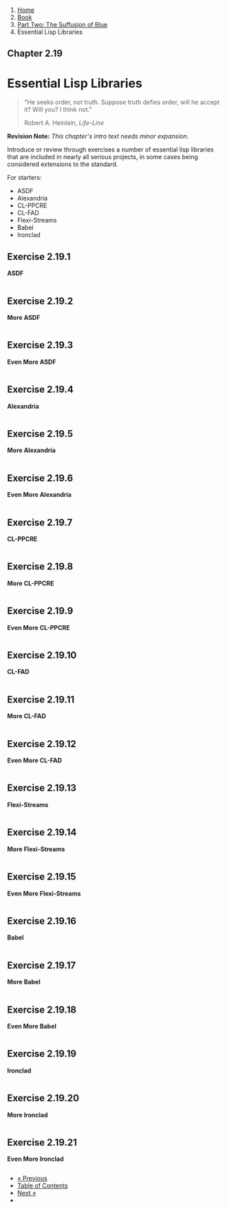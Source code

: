 <ol class="breadcrumb">
  <li><a href="/">Home</a></li>
  <li><a href="/book/">Book</a></li>
  <li><a href="/book/2-0-0-overview/">Part Two: The Suffusion of Blue</a></li>
  <li class="active">Essential Lisp Libraries</li>
</ol>

## Chapter 2.19

# Essential Lisp Libraries

> "He seeks order, not truth. Suppose truth defies order, will he accept it? Will you? I think not."
> <footer>Robert A. Heinlein, <em>Life-Line</em></footer>

**Revision Note:** *This chapter's intro text needs minor expansion.*

Introduce or review through exercises a number of essential lisp libraries that are included in nearly all serious projects, in some cases being considered extensions to the standard.

For starters:

* ASDF
* Alexandria
* CL-PPCRE
* CL-FAD
* Flexi-Streams
* Babel
* Ironclad

## Exercise 2.19.1

**ASDF**

```lisp

```

## Exercise 2.19.2

**More ASDF**

```lisp

```

## Exercise 2.19.3

**Even More ASDF**

```lisp

```

## Exercise 2.19.4

**Alexandria**

```lisp

```

## Exercise 2.19.5

**More Alexandria**

```lisp

```

## Exercise 2.19.6

**Even More Alexandria**

```lisp

```

## Exercise 2.19.7

**CL-PPCRE**

```lisp

```

## Exercise 2.19.8

**More CL-PPCRE**

```lisp

```

## Exercise 2.19.9

**Even More CL-PPCRE**

```lisp

```

## Exercise 2.19.10

**CL-FAD**

```lisp

```

## Exercise 2.19.11

**More CL-FAD**

```lisp

```

## Exercise 2.19.12

**Even More CL-FAD**

```lisp

```

## Exercise 2.19.13

**Flexi-Streams**

```lisp

```

## Exercise 2.19.14

**More Flexi-Streams**

```lisp

```

## Exercise 2.19.15

**Even More Flexi-Streams**

```lisp

```

## Exercise 2.19.16

**Babel**

```lisp

```

## Exercise 2.19.17

**More Babel**

```lisp

```

## Exercise 2.19.18

**Even More Babel**

```lisp

```

## Exercise 2.19.19

**Ironclad**

```lisp

```

## Exercise 2.19.20

**More Ironclad**

```lisp

```

## Exercise 2.19.21

**Even More Ironclad**

```lisp

```

<ul class="pager">
  <li class="previous"><a href="/book/2-18-0-ffi/">&laquo; Previous</a></li>
  <li><a href="/book/">Table of Contents</a></li>
  <li class="next"><a href="/book/2-20-0-packaging-libs/">Next &raquo;</a><li>
</ul>
